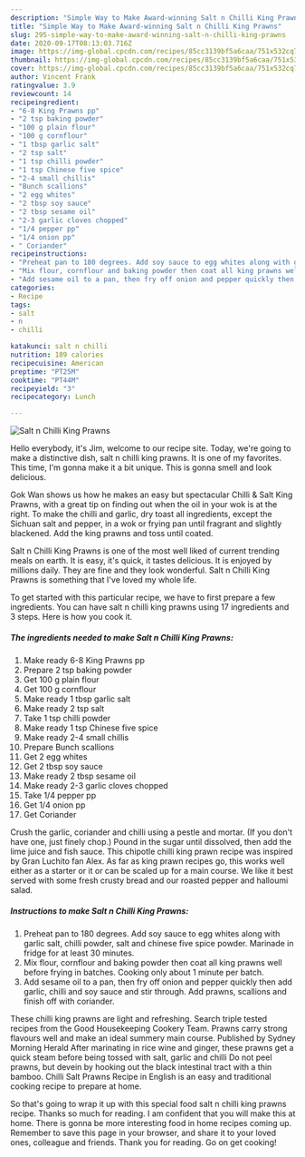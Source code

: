 ```yaml
---
description: "Simple Way to Make Award-winning Salt n Chilli King Prawns"
title: "Simple Way to Make Award-winning Salt n Chilli King Prawns"
slug: 295-simple-way-to-make-award-winning-salt-n-chilli-king-prawns
date: 2020-09-17T08:13:03.716Z
image: https://img-global.cpcdn.com/recipes/85cc3139bf5a6caa/751x532cq70/salt-n-chilli-king-prawns-recipe-main-photo.jpg
thumbnail: https://img-global.cpcdn.com/recipes/85cc3139bf5a6caa/751x532cq70/salt-n-chilli-king-prawns-recipe-main-photo.jpg
cover: https://img-global.cpcdn.com/recipes/85cc3139bf5a6caa/751x532cq70/salt-n-chilli-king-prawns-recipe-main-photo.jpg
author: Vincent Frank
ratingvalue: 3.9
reviewcount: 14
recipeingredient:
- "6-8 King Prawns pp"
- "2 tsp baking powder"
- "100 g plain flour"
- "100 g cornflour"
- "1 tbsp garlic salt"
- "2 tsp salt"
- "1 tsp chilli powder"
- "1 tsp Chinese five spice"
- "2-4 small chillis"
- "Bunch scallions"
- "2 egg whites"
- "2 tbsp soy sauce"
- "2 tbsp sesame oil"
- "2-3 garlic cloves chopped"
- "1/4 pepper pp"
- "1/4 onion pp"
- " Coriander"
recipeinstructions:
- "Preheat pan to 180 degrees. Add soy sauce to egg whites along with garlic salt, chilli powder, salt and chinese five spice powder. Marinade in fridge for at least 30 minutes."
- "Mix flour, cornflour and baking powder then coat all king prawns well before frying in batches. Cooking only about 1 minute per batch."
- "Add sesame oil to a pan, then fry off onion and pepper quickly then add garlic, chilli and soy sauce and stir through. Add prawns, scallions and finish off with coriander."
categories:
- Recipe
tags:
- salt
- n
- chilli

katakunci: salt n chilli 
nutrition: 189 calories
recipecuisine: American
preptime: "PT25M"
cooktime: "PT44M"
recipeyield: "3"
recipecategory: Lunch

---
```



![Salt n Chilli King Prawns](https://img-global.cpcdn.com/recipes/85cc3139bf5a6caa/751x532cq70/salt-n-chilli-king-prawns-recipe-main-photo.jpg)

Hello everybody, it's Jim, welcome to our recipe site. Today, we're going to make a distinctive dish, salt n chilli king prawns. It is one of my favorites. This time, I'm gonna make it a bit unique. This is gonna smell and look delicious.

Gok Wan shows us how he makes an easy but spectacular Chilli &amp; Salt King Prawns, with a great tip on finding out when the oil in your wok is at the right. To make the chilli and garlic, dry toast all ingredients, except the Sichuan salt and pepper, in a wok or frying pan until fragrant and slightly blackened. Add the king prawns and toss until coated.

Salt n Chilli King Prawns is one of the most well liked of current trending meals on earth. It is easy, it's quick, it tastes delicious. It is enjoyed by millions daily. They are fine and they look wonderful. Salt n Chilli King Prawns is something that I've loved my whole life.


To get started with this particular recipe, we have to first prepare a few ingredients. You can have salt n chilli king prawns using 17 ingredients and 3 steps. Here is how you cook it.

<!--inarticleads1-->

##### The ingredients needed to make Salt n Chilli King Prawns:

1. Make ready 6-8 King Prawns pp
1. Prepare 2 tsp baking powder
1. Get 100 g plain flour
1. Get 100 g cornflour
1. Make ready 1 tbsp garlic salt
1. Make ready 2 tsp salt
1. Take 1 tsp chilli powder
1. Make ready 1 tsp Chinese five spice
1. Make ready 2-4 small chillis
1. Prepare Bunch scallions
1. Get 2 egg whites
1. Get 2 tbsp soy sauce
1. Make ready 2 tbsp sesame oil
1. Make ready 2-3 garlic cloves chopped
1. Take 1/4 pepper pp
1. Get 1/4 onion pp
1. Get  Coriander


Crush the garlic, coriander and chilli using a pestle and mortar. (If you don&#39;t have one, just finely chop.) Pound in the sugar until dissolved, then add the lime juice and fish sauce. This chipotle chilli king prawn recipe was inspired by Gran Luchito fan Alex. As far as king prawn recipes go, this works well either as a starter or it or can be scaled up for a main course. We like it best served with some fresh crusty bread and our roasted pepper and halloumi salad. 

<!--inarticleads2-->

##### Instructions to make Salt n Chilli King Prawns:

1. Preheat pan to 180 degrees. Add soy sauce to egg whites along with garlic salt, chilli powder, salt and chinese five spice powder. Marinade in fridge for at least 30 minutes.
1. Mix flour, cornflour and baking powder then coat all king prawns well before frying in batches. Cooking only about 1 minute per batch.
1. Add sesame oil to a pan, then fry off onion and pepper quickly then add garlic, chilli and soy sauce and stir through. Add prawns, scallions and finish off with coriander.


These chilli king prawns are light and refreshing. Search triple tested recipes from the Good Housekeeping Cookery Team. Prawns carry strong flavours well and make an ideal summery main course. Published by Sydney Morning Herald After marinating in rice wine and ginger, these prawns get a quick steam before being tossed with salt, garlic and chilli Do not peel prawns, but devein by hooking out the black intestinal tract with a thin bamboo. Chilli Salt Prawns Recipe in English is an easy and traditional cooking recipe to prepare at home. 

So that's going to wrap it up with this special food salt n chilli king prawns recipe. Thanks so much for reading. I am confident that you will make this at home. There is gonna be more interesting food in home recipes coming up. Remember to save this page in your browser, and share it to your loved ones, colleague and friends. Thank you for reading. Go on get cooking!
